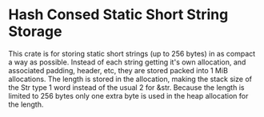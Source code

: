 # Hash Consed Static Short String Storage

This crate is for storing static short strings (up to 256 bytes) in as
compact a way as possible. Instead of each string getting it's own
allocation, and associated padding, header, etc, they are stored
packed into 1 MiB allocations. The length is stored in the allocation,
making the stack size of the Str type 1 word instead of the usual 2
for &str. Because the length is limited to 256 bytes only one extra
byte is used in the heap allocation for the length.
